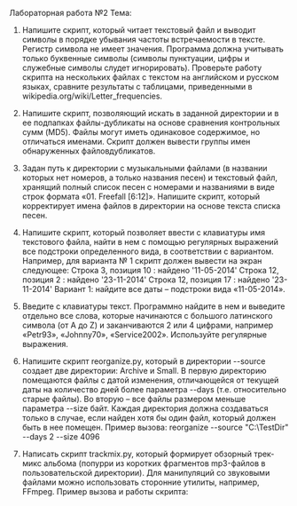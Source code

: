 Лабораторная работа №2 Тема: 
1. Напишите скрипт, который читает текстовый файл и выводит символы в порядке убывания частоты встречаемости в тексте. Регистр символа не имеет значения. Программа должна учитывать только буквенные символы (символы пунктуации, цифры и служебные символы слудет игнорировать). Проверьте работу скрипта на нескольких файлах с текстом на английском и русском языках, сравните результаты с таблицами, приведенными в wikipedia.org/wiki/Letter_frequencies. 

2. Напишите скрипт, позволяющий искать в заданной директории и в ее подпапках файлы-дубликаты на основе сравнения контрольных сумм (MD5). Файлы могут иметь одинаковое содержимое, но отличаться именами. Скрипт должен вывести группы имен обнаруженных файловдубликатов. 

3. Задан путь к директории с музыкальными файлами (в названии которых нет номеров, а только названия песен) и текстовый файл, хранящий полный список песен с номерами и названиями в виде строк формата «01. Freefall [6:12]». Напишите скрипт, который корректирует имена файлов в директории на основе текста списка песен. 

4. Напишите скрипт, который позволяет ввести с клавиатуры имя текстового файла, найти в нем с помощью регулярных выражений все подстроки определенного вида, в соответствии с вариантом. Например, для варианта № 1 скрипт должен вывести на экран следующее:
Строка 3, позиция 10 : найдено '11-05-2014' 
Строка 12, позиция 2 : найдено '23-11-2014' 
Строка 12, позиция 17 : найдено '23-11-2014' 
Вариант 1: найдите все даты – подстроки вида «11-05-2014». 

5. Введите с клавиатуры текст. Программно найдите в нем и выведите отдельно все слова, которые начинаются с большого латинского символа (от A до Z) и заканчиваются 2 или 4 цифрами, например «Petr93», «Johnny70», «Service2002». Используйте регулярные выражения. 

6. Напишите скрипт reorganize.py, который в директории --source создает две директории: Archive и Small. В первую директорию помещаются файлы с датой изменения, отличающейся от текущей даты на количество дней более параметра --days (т.е. относительно старые файлы). Во вторую – все файлы размером меньше параметра --size байт. Каждая директория должна создаваться только в случае, если найден хотя бы один файл, который должен быть в нее помещен. Пример вызова: reorganize --source "C:\TestDir" --days 2 --size 4096 

7. Написать скрипт trackmix.py, который формирует обзорный трек-микс альбома (попурри из коротких фрагментов mp3-файлов в пользовательской директории). Для манипуляций со звуковыми файлами можно использовать сторонние утилиты, например, FFmpeg. Пример вызова и работы скрипта:
